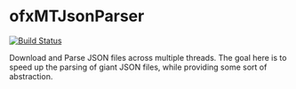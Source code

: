 # ofxMTJsonParser

[![Build Status](https://travis-ci.org/armadillu/ofxMTJsonParser.svg?branch=master)](https://travis-ci.org/armadillu/ofxMTJsonParser)

Download and Parse JSON files across multiple threads. The goal here is to speed up the parsing of giant JSON files, while providing some sort of abstraction.


